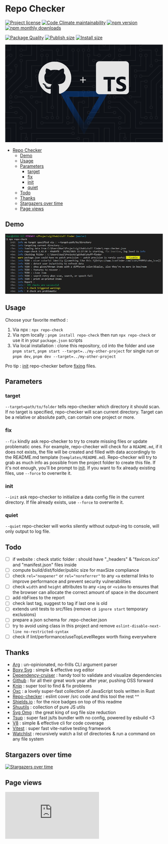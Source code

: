 # Repo Checker

[![Project license](https://img.shields.io/github/license/Shuunen/repo-checker.svg?color=informational)](https://github.com/Shuunen/repo-checker/blob/master/LICENSE)
[![Code Climate maintainability](https://img.shields.io/codeclimate/maintainability/Shuunen/repo-checker?style=flat)](https://codeclimate.com/github/Shuunen/repo-checker)
[![npm version](https://img.shields.io/npm/v/repo-check.svg?color=informational)](https://www.npmjs.com/package/repo-check)
[![npm monthly downloads](https://img.shields.io/npm/dm/repo-check.svg?color=informational)](https://www.npmjs.com/package/repo-check)

[![Package Quality](https://npm.packagequality.com/shield/repo-check.svg)](https://packagequality.com/#?package=repo-check)
[![Publish size](https://img.shields.io/bundlephobia/min/repo-check?label=publish%20size)](https://bundlephobia.com/package/repo-check)
[![Install size](https://badgen.net/packagephobia/install/repo-check)](https://packagephobia.com/result?p=repo-check)

![logo](docs/banner.svg)

- [Repo Checker](#repo-checker)
  - [Demo](#demo)
  - [Usage](#usage)
  - [Parameters](#parameters)
    - [target](#target)
    - [fix](#fix)
    - [init](#init)
    - [quiet](#quiet)
  - [Todo](#todo)
  - [Thanks](#thanks)
  - [Stargazers over time](#stargazers-over-time)
  - [Page views](#page-views)

## Demo

![demo](docs/demo-1.42.jpg)

## Usage

Choose your favorite method :

1. Via npx : `npx repo-check`
2. Via npm locally : `pnpm install repo-check` then run `npx repo-check` or use it in your `package.json` scripts
3. Via local installation : clone this repository, cd into the folder and use `pnpm start`, `pnpm start --target=../my-other-project` for single run or `pnpm dev`, `pnpm dev --target=../my-other-project`

Pro tip : [init](#init) repo-checker before [fixing](#fix) files.

## Parameters

### target

`--target=path/to/folder` tells repo-checker which directory it should scan.
If no target is specified, repo-checker will scan current directory.
Target can be a relative or absolute path, can contain one project or more.

### fix

`--fix` kindly ask repo-checker to try to create missing files or update problematic ones.
For example, repo-checker will check for a `README.md`, if it does not exists, the file will be created and filled with data accordingly to the README.md template (`templates/README.md`).
Repo-checker will try to grab as much info as possible from the project folder to create this file.
If it's not enough, you'll be prompt to [init](#init).
If you want to fix already existing files, use `--force` to overwrite it.

### init

`--init` ask repo-checker to initialize a data config file in the current directory.
If file already exists, use `--force` to overwrite it.

### quiet

`--quiet` repo-checker will works silently without output-ing to console, will only output to log file.

## Todo

- [ ] if website : check static folder : should have "_headers" & "favicon.ico" and "manifest.json" files inside
- [ ] compute build/dist/folder/public size for maxSize compliance
- [ ] check `rel="noopener"` or `rel="noreferrer"` to any `<a` external links to improve performance and prevent security vulnerabilities
- [ ] check `width` and `height` attributes to any `<img` or `<video` to ensures that the browser can allocate the correct amount of space in the document
- [ ] add nbFixes to the report
- [ ] check last tag, suggest to tag if last one is old
- [ ] extends unit tests to src/files (remove `c8 ignore start` temporary exclusions)
- [ ] prepare a json schema for .repo-checker.json
- [ ] try to avoid using class in this project and remove `eslint-disable-next-line no-restricted-syntax`
- [ ] check if lint/performance/useTopLevelRegex worth fixing everywhere

## Thanks

- [Arg](https://github.com/vercel/arg) : un-opinionated, no-frills CLI argument parser
- [Boxy Svg](https://boxy-svg.com) : simple & effective svg editor
- [Dependency-cruiser](https://github.com/sverweij/dependency-cruiser) : handy tool to validate and visualize dependencies
- [Github](https://github.com) : for all their great work year after year, pushing OSS forward
- [Knip](https://github.com/webpro/knip) : super tool to find & fix problems
- [Oxc](https://oxc.rs) : a lovely super-fast collection of JavaScript tools written in Rust
- [Repo-checker](https://github.com/Shuunen/repo-checker) : eslint cover /src code and this tool the rest ^^
- [Shields.io](https://shields.io) : for the nice badges on top of this readme
- [Shuutils](https://github.com/Shuunen/shuutils) : collection of pure JS utils
- [Svg Omg](https://jakearchibald.github.io/svgomg) : the great king of svg file size reduction
- [Tsup](https://github.com/egoist/tsup) : super fast js/ts bundler with no config, powered by esbuild <3
- [V8](https://github.com/demurgos/v8-coverage) : simple & effective cli for code coverage
- [Vitest](https://github.com/vitest-dev/vitest) : super fast vite-native testing framework
- [Watchlist](https://github.com/lukeed/watchlist) : recursively watch a list of directories & run a command on any file system

## Stargazers over time

[![Stargazers over time](https://starchart.cc/Shuunen/repo-checker.svg?variant=adaptive)](https://starchart.cc/Shuunen/repo-checker)

## Page views

[![Free Website Counter](https://www.websitecounterfree.com/c.php?d=9&id=60669&s=12)](https://www.websitecounterfree.com)
